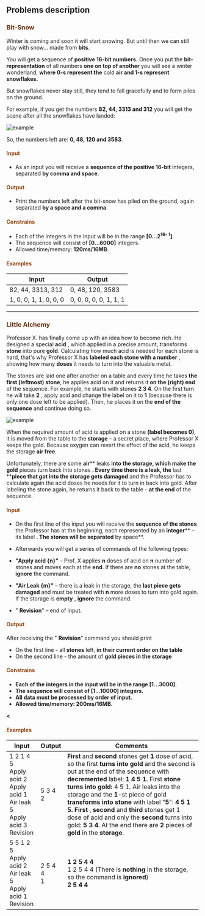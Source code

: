 ## Problems description

<h3 style="color:#642d08">Bit-Snow</h3>

Winter is coming and soon it will start snowing. But until then we can still play with snow... made from **bits**.

You will get a sequence of **positive 16-bit numbers.** Once you put the **bit-representation** of all numbers **one on top of another** you will see a winter wonderland, **where 0-s represent the** cold **air and 1-s represent snowflakes.**

But snowflakes never stay still, they tend to fall gracefully and to form piles on the ground.

 For example, if you get the numbers **82, 44, 3313 and 312** you will get the scene after all the snowflakes have landed:

 ![example](https://raw.githubusercontent.com/kostovhg/SoftUni/master/Java%20Fundamentals-Sep17/Java%20Advanced/ExamPreparation/20171022Exam/src/docs/p01_BitSnow.png)

So, the numbers left are: **0, 48, 120 and 3583**. ‬‬‬‬

<h4 style="color:#8f400b;">Input</h4>

- As an input you will receive a **sequence of the positive 16-bit** integers, separated **by comma and space**.

<h4 style="color:#8f400b;">Output</h4>

- Print the numbers left after the bit-snow has piled on the ground, again separated **by a space and a comma**.

<h4 style="color:#8f400b;">Constrains</h4>

- Each of the integers in the input will be in the range **[0...2<sup>16- 1</sup>]**.
- The sequence will consist of **[0…6000]** integers.
- Allowed time/memory: **120ms/16MB**.

<h4 style="color:#8f400b;">Examples</h4>

| **Input** | **Output** |
| --- | --- |
| 82, 44, 3313, 312 | 0, 48, 120, 3583 |
| 1, 0, 0, 1, 1, 0, 0, 0 | 0, 0, 0, 0, 0, 1, 1, 1 |


___


<h3 style="color:#642d08">Little Alchemy</h3>

Professor X. has finally come up with an idea how to become rich. He designed a special **acid** , which applied in a precise amount, transforms **stone** into pure **gold**. Calculating how much acid is needed for each stone is hard, that&#39;s why Professor X has **labeled each stone with a number** , showing how many **doses** it needs to turn into the valuable metal.

The stones are laid one after another on a table and every time he takes **the first (leftmost) stone**, he applies acid on it and returns it **on the (right) end** of the sequence. For example, he starts with stones **2 3 4**. On the first turn he will take **2** , apply acid and change the label on it to **1** (because there is only one dose left to be applied). Then, he places it on the **end of the sequence** and continue doing so.

 ![example](https://raw.githubusercontent.com/kostovhg/SoftUni/master/Java%20Fundamentals-Sep17/Java%20Advanced/ExamPreparation/20171022Exam/src/docs/p02_Alchemy.png)

When the required amount of acid is applied on a stone **(label becomes 0)**, it is moved from the table to the **storage** – a secret place, where Professor X keeps the gold. Because oxygen can revert the effect of the acid, he keeps the storage **air free**.

Unfortunately, there are some **air**** leaks **into the storage, which make the gold** pieces turn back into stones **. Every time there is a leak, the** last ****piece that got into the storage gets damaged** and the Professor has to calculate again the acid doses he needs for it to turn in back into gold. After labeling the stone again, he returns it back to the table - **at the end** of the sequence.

<h4 style="color:#8f400b;">Input</h4>

- On the first line of the input you will receive the **sequence of the stones** the Professor has at the beginning, each represented by an **integer**** – its label **. The stones will be separated** by space**.
- Afterwards you will get a series of commands of the following types:

- **&quot;Apply acid {n}&quot;** – Prof. X applies **n** doses of acid on **n** number of stones and moves each at the **end**.  If there are **no** stones at the table, **ignore** the command.
- **&quot;Air Leak {m}&quot;** – there is a leak in the storage, the **last piece gets damaged** and must be treated with **n** more doses to turn into gold again. If the storage is **empty** , **ignore** the command.
- &quot; **Revision**&quot; – end of input.

<h4 style="color:#8f400b;">Output</h4>

After receiving the &quot; **Revision**&quot; command you should print

- On the first line - all **stones** left, **in their current order on the table**
- On the second line - the amount of **gold pieces in the storage**

<h4 style="color:#8f400b;">Constrains<h4>

- Each of the integers in the input will be in the range **[1…3000]**.
- The sequence will consist of **[1…10000]** integers.
- **All data** must be processed **by order of input**.
- Allowed time/memory: **200ms/16MB**.

<<h4 style="color:#8f400b;">Examples</h4>


|  **Input**    | **Output**    | **Comments**  |
| -------------------   | :-----------  | ------    |
| 1 2 1 4 5     <br />            Apply acid 2        </br>             Apply acid 1                     </br>           Air leak 5        </br> Apply acid 3</br> Revision  | 5 3 4</br> 2 | **First** and **second** stones get **1** dose of acid, so the first **turns into gold** and the second is put at the end of the sequence with **decremented** label:   **1 4 5 1.** First **stone turns into gold:** 4 5 1. Air leaks into the storage and the **1**-st piece of gold **transforms into stone** with label &quot;**5**&quot;:  **4 5 1 5.** **First** , **second** and **third** stones get 1 dose of acid and only the **second** turns into gold: **5 3 4.** At the end there are **2** pieces of **gold** in the **storage**. |
| 5 5 1 2 5 </br> Apply acid 2 </br> Air leak 5 </br> Apply acid 1 </br> Revision | 2 5 4 4 </br> 1 | **1 2 5 4 4** </br> 1 2 5 4 4  (There is **nothing** in the storage, so the command is **ignored**) </br> **2 5 4 4** |